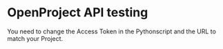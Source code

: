 # OpenProject API testing
You need to change the Access Token in the Pythonscript and the URL to match your Project.
